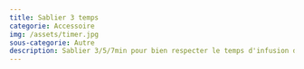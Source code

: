 ```yaml
---
title: Sablier 3 temps
categorie: Accessoire
img: /assets/timer.jpg
sous-categorie: Autre
description: Sablier 3/5/7min pour bien respecter le temps d'infusion de chaque thé!
---
```


